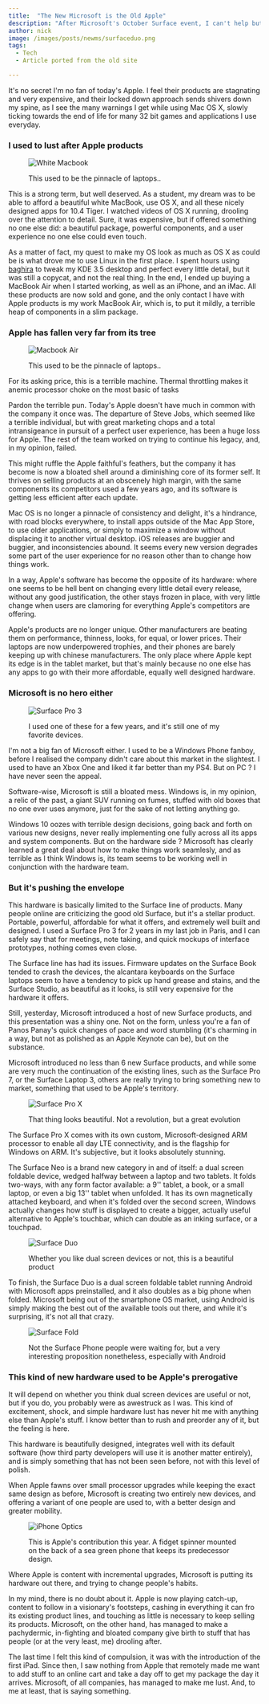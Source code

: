 ```yaml
---
title:  "The New Microsoft is the Old Apple"
description: "After Microsoft's October Surface event, I can't help but feel that Microsoft has now taken Apple's role in pushing hardware forward."
author: nick
image: /images/posts/newms/surfaceduo.png
tags:
  - Tech
  - Article ported from the old site

---
```


It's no secret I'm no fan of today's Apple. I feel their products are stagnating and very expensive, and their locked down approach sends shivers down my spine, as I see the many warnings I get while using Mac OS X, slowly ticking towards the end of life for many 32 bit games and applications I use everyday.

### I used to lust after Apple products

<figure markdown="1">

![White Macbook](/images/posts/newms/whitemac.jpg)

<figcaption>This used to be the pinnacle of laptops..</figcaption>
</figure>


This is a strong term, but well deserved. As a student, my dream was to be able to afford a beautiful white MacBook, use OS X, and all these nicely designed apps for 10.4 Tiger. I watched videos of OS X running, drooling over the attention to detail. Sure, it was expensive, but if offered something no one else did: a beautiful package, powerful components, and a user experience no one else could even touch.

As a matter of fact, my quest to make my OS look as much as OS X as could be is what drove me to use Linux in the first place. I spent hours using [baghira](http://baghira.sourceforge.net/OS_Clone-en.php) to tweak my KDE 3.5 desktop and perfect every little detail, but it was still a copycat, and not the real thing. In the end, I ended up buying a MacBook Air when I started working, as well as an iPhone, and an iMac. All these products are now sold and gone, and the only contact I have with Apple products is my work MacBook Air, which is, to put it mildly, a terrible heap of components in a slim package.

### Apple has fallen very far from its tree

<figure markdown="1">

![Macbook Air](/images/posts/newms/macbookair.jpg)

<figcaption>This used to be the pinnacle of laptops..</figcaption>
</figure>

For its asking price, this is a terrible machine. Thermal throttling makes it anemic processor choke on the most basic of tasks

Pardon the terrible pun. Today's Apple doesn't have much in common with the company it once was. The departure of Steve Jobs, which seemed like a terrible individual, but with great marketing chops and a total intransigeance in pursuit of a perfect user experience, has been a huge loss for Apple. The rest of the team worked on trying to continue his legacy, and, in my opinion, failed.

This might ruffle the Apple faithful's feathers, but the company it has become is now a bloated shell around a diminishing core of its former self. It thrives on selling products at an obscenely high margin, with the same components its competitors used a few years ago, and its software is getting less efficient after each update.

Mac OS is no longer a pinnacle of consistency and delight, it's a hindrance, with road blocks everywhere, to install apps outside of the Mac App Store, to use older applications, or simply to maximize a window without displacing it to another virtual desktop. iOS releases are buggier and buggier, and inconsistencies abound. It seems every new version degrades some part of the user experience for no reason other than to change how things work.

In a way, Apple's software has become the opposite of its hardware: where one seems to be hell bent on changing every little detail every release, without any good justification, the other stays frozen in place, with very little change when users are clamoring for everything Apple's competitors are offering.

Apple's products are no longer unique. Other manufacturers are beating them on performance, thinness, looks, for equal, or lower prices. Their laptops are now underpowered trophies, and their phones are barely keeping up with chinese manufacturers. The only place where Apple kept its edge is in the tablet market, but that's mainly because no one else has any apps to go with their more affordable, equally well designed hardware.

### Microsoft is no hero either

<figure markdown="1">

![Surface Pro 3](/images/posts/newms/surface3.jpg)

<figcaption>I used one of these for a few years, and it's still one of my favorite devices.</figcaption>
</figure>

I'm not a big fan of Microsoft either. I used to be a Windows Phone fanboy, before I realised the company didn't care about this market in the slightest. I used to have an Xbox One and liked it far better than my PS4. But on PC ? I have never seen the appeal. 

Software-wise, Microsoft is still a bloated mess. Windows is, in my opinion, a relic of the past, a giant SUV running on fumes, stuffed with old boxes that no one ever uses anymore, just for the sake of not letting anything go.

Windows 10 oozes with terrible design decisions, going back and forth on various new designs, never really implementing one fully across all its apps and system components. But on the hardware side ? Microsoft has clearly learned a great deal about how to make things work seamlesly, and as terrible as I think Windows is, its team seems to be working well in conjunction with the hardware team.

### But it's pushing the envelope

This hardware is basically limited to the Surface line of products. Many people online are criticizing the good old Surface, but it's a stellar product. Portable, powerful, affordable for what it offers, and extremely well built and designed. I used a Surface Pro 3 for 2 years in my last job in Paris, and I can safely say that for meetings, note taking, and quick mockups of interface prototypes, nothing comes even close.

The Surface line has had its issues. Firmware updates on the Surface Book tended to crash the devices, the alcantara keyboards on the Surface laptops seem to have a tendency to pick up hand grease and stains, and the Surface Studio, as beautiful as it looks, is still very expensive for the hardware it offers.

Still, yesterday, Microsoft introduced a host of new Surface products, and this presentation was a shiny one. Not on the form, unless you're a fan of Panos Panay's quick changes of pace and word stumbling (it's charming in a way, but not as polished as an Apple Keynote can be), but on the substance.

Microsoft introduced no less than 6 new Surface products, and while some are very much the continuation of the existing lines, such as the Surface Pro 7, or the Surface Laptop 3, others are really trying to bring something new to market, something that used to be Apple's territory.

<figure markdown="1">

![Surface Pro X](/images/posts/newms/surfaceX.jpg)

<figcaption>That thing looks beautiful. Not a revolution, but a great evolution</figcaption>
</figure>

The Surface Pro X comes with its own custom, Microsoft-designed ARM processor to enable all day LTE connectivity, and is the flagship for Windows on ARM. It's subjective, but it looks absolutely stunning.

The Surface Neo is a brand new category in and of itself: a dual screen foldable device, wedged halfway between a laptop and two tablets. It folds two-ways, with any form factor available: a 9'' tablet, a book, or a small laptop, or even a big 13'' tablet when unfolded. It has its own magnetically attached keyboard, and when it's folded over the second screen, Windows actually changes how stuff is displayed to create a bigger, actually useful alternative to Apple's touchbar, which can double as an inking surface, or a touchpad.

<figure markdown="1">

![Surface Duo](/images/posts/newms/surfaceduo.png)

<figcaption>Whether you like dual screen devices or not, this is a beautiful product</figcaption>
</figure>

To finish, the Surface Duo is a dual screen foldable tablet running Android with Microsoft apps preinstalled, and it also doubles as a big phone when folded. Microsoft being out of the smartphone OS market, using Android is simply making the best out of the available tools out there, and while it's surprising, it's not all that crazy.

<figure markdown="1">

![Surface Fold](/images/posts/newms/surfacegofold.png)

<figcaption>Not the Surface Phone people were waiting for, but a very interesting proposition nonetheless, especially with Android</figcaption>
</figure>

### This kind of new hardware used to be Apple's prerogative

It will depend on whether you think dual screen devices are useful or not, but if you do, you probably were as awestruck as I was. This kind of excitement, shock, and simple hardware lust has never hit me with anything else than Apple's stuff. I know better than to rush and preorder any of it, but the feeling is here.

This hardware is beautifully designed, integrates well with its default software (how third party developers will use it is another matter entirely), and is simply something that has not been seen before, not with this level of polish.

When Apple fawns over small processor upgrades while keeping the exact same design as before, Microsoft is creating two entirely new devices, and offering a variant of one people are used to, with a better design and greater mobility.

<figure markdown="1">

![iPhone Optics](/images/posts/newms/iphoneoptics.png)

<figcaption>This is Apple's contribution this year. A fidget spinner mounted on the back of a sea green phone that keeps its predecessor design.</figcaption>
</figure>

Where Apple is content with incremental upgrades, Microsoft is putting its hardware out there, and trying to change people's habits.

In my mind, there is no doubt about it. Apple is now playing catch-up, content to follow in a visionary's footsteps, cashing in everything it can fro its existing product lines, and touching as little is necessary to keep selling its products. Microsoft, on the other hand, has managed to make a pachydermic, in-fighting and bloated company give birth to stuff that has people (or at the very least, me) drooling after.

The last time I felt this kind of compulsion, it was with the introduction of the first iPad. Since then, I saw nothing from Apple that remotely made me want to add stuff to an online cart and take a day off to get my package the day it arrives. Microsoft, of all companies, has managed to make me lust. And, to me at least, that is saying something.
